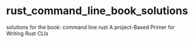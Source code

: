 # rust_command_line_book_solutions
solutions for the book: command line rust A project-Based Primer for Writing Rust CLIs
